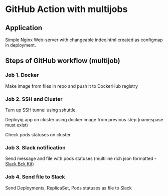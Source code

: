 # GitHub Action with multijobs

## Application

Simple Nginx Web-server with changeable index.html created as configmap in deployment.

## Steps of GitHub workflow (multijob)

### Job 1. Docker

Make image from files in repo and push it to DockerHub registry

### Job 2. SSH and Cluster

Turn up SSH tunnel using sshuttle.

Deployig app on cluster using docker image from previous step (namespase must exist)

Check pods statuses on cluster

### Job 3. Slack notification

Send message and file with pods statuses (multiline rich json formatted - [Slack Bck Kit](https://api.slack.com/block-kit/building))

### Job 4. Send file to Slack

Send Deployments, ReplicaSet, Pods statuses as file to Slack
